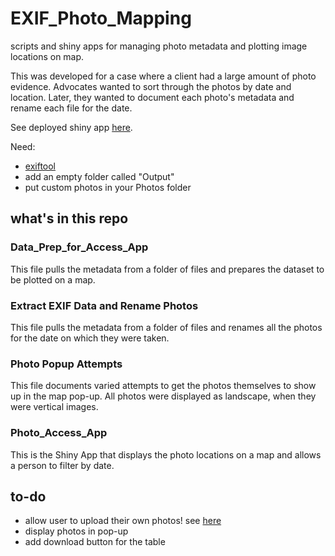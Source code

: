 # EXIF_Photo_Mapping
scripts and shiny apps for managing photo metadata and plotting image locations on map.

This was developed for a case where a client had a large amount of photo evidence. Advocates wanted to sort through the photos by date and location. Later, they wanted to document each photo's metadata and rename each file for the date. 

See deployed shiny app [here](https://trla.shinyapps.io/EXIF_Photo_Mapping/).

Need: 

* [exiftool](https://exiftool.org/)
* add an empty folder called "Output"
* put custom photos in your Photos folder

## what's in this repo

### Data_Prep_for_Access_App

This file pulls the metadata from a folder of files and prepares the dataset to be plotted on a map.

### Extract EXIF Data and Rename Photos

This file pulls the metadata from a folder of files and renames all the photos for the date on which they were taken.

### Photo Popup Attempts

This file documents varied attempts to get the photos themselves to show up in the map pop-up. All photos were displayed as landscape, when they were vertical images. 

### Photo_Access_App

This is the Shiny App that displays the photo locations on a map and allows a person to filter by date.

## to-do

* allow user to upload their own photos! see [here](https://shiny.rstudio.com/articles/upload.html)
* display photos in pop-up
* add download button for the table
